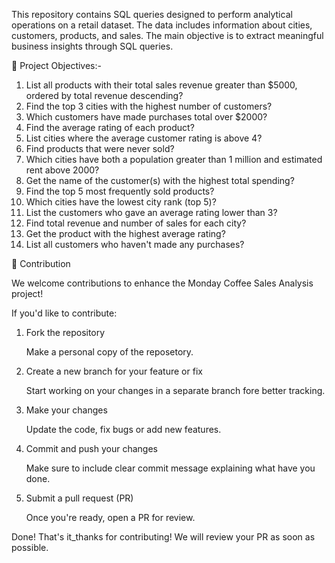 This repository contains SQL queries designed to perform analytical operations on a retail dataset. The data includes information about cities, customers, products, and sales. The main objective is to extract meaningful business insights through SQL queries.


🎯 Project Objectives:-

1.	List all products with their total sales revenue greater than $5000, ordered by total revenue descending?
2.	Find the top 3 cities with the highest number of customers?
3.	Which customers have made purchases total over $2000?
4.	Find the average rating of each product?
5.	List cities where the average customer rating is above 4?
6.	Find products that were never sold?
7.	Which cities have both a population greater than 1 million and estimated rent above 2000?
8.	Get the name of the customer(s) with the highest total spending?
9.	Find the top 5 most frequently sold products?
10.	Which cities have the lowest city rank (top 5)?
11.	List the customers who gave an average rating lower than 3?
12.	Find total revenue and number of sales for each city?
13.	Get the product with the highest average rating?
14.	List all customers who haven't made any purchases?



🤝 Contribution

We welcome contributions to enhance the Monday Coffee Sales Analysis project!

If you'd like to contribute:

1. Fork the repository

      Make a personal copy of the reposetory.

2. Create a new branch for your feature or fix

      Start working on your changes in a separate branch fore better tracking.

3. Make your changes

      Update the code, fix bugs or add new features.

4. Commit and push your changes

      Make sure to include clear commit message explaining what have you done.
    
5. Submit a pull request (PR)

      Once you're ready, open a PR for review.


Done! That's it_thanks for contributing! We will review your PR as soon as possible.














